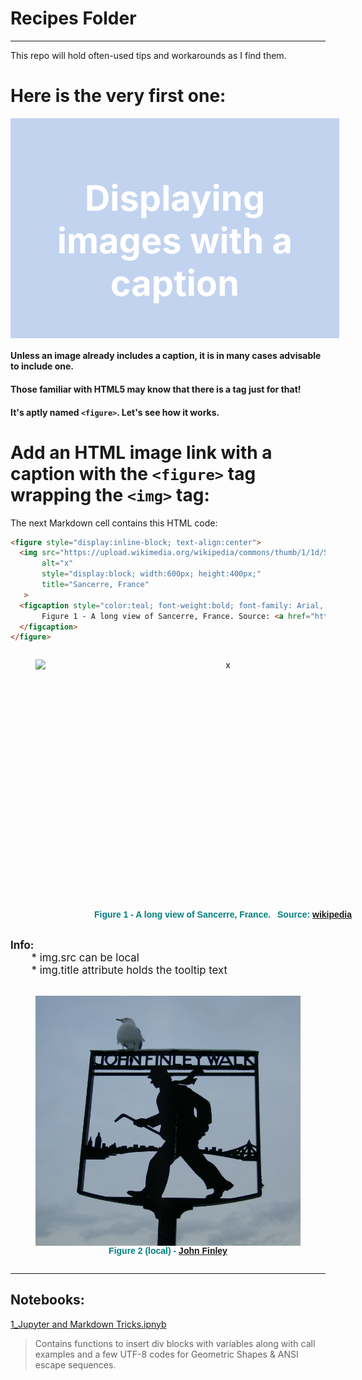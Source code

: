 # Recipes Folder
***

This repo will hold often-used tips and workarounds as I find them.

# Here is the very first one:
<div style="text-align:center;background:#c2d3ef;padding:16px;color:#ffffff;font-size:2em;width:98%"><h1>Displaying images with a caption</h1></div>

#### Unless an image already includes a caption, it is in many cases advisable to include one. 
#### Those familiar with HTML5 may know that there is a tag just for that!  

#### It's aptly named `<figure>`. Let's see how it works.

# Add an HTML image link with a caption with the `<figure>` tag wrapping the `<img>` tag:   
The next Markdown cell contains this HTML code:
```html
<figure style="display:inline-block; text-align:center">
  <img src="https://upload.wikimedia.org/wikipedia/commons/thumb/1/1d/Sancerre_france.jpg/405px-Sancerre_france.jpg" 
       alt="x"
       style="display:block; width:600px; height:400px;"
       title="Sancerre, France"
   >
  <figcaption style="color:teal; font-weight:bold; font-family: Arial, Helvetica, sans-serif;">
       Figure 1 - A long view of Sancerre, France. Source: <a href="https://en.wikipedia.org/wiki/Sancerre">wikipedia</a>
  </figcaption>
</figure>
```

<figure style="display:inline-block; text-align:center">
  <img src="https://upload.wikimedia.org/wikipedia/commons/thumb/1/1d/Sancerre_france.jpg/405px-Sancerre_france.jpg" 
       alt="x"
       style="display:block; width:600px; height:400px;"
       title="Sancerre, France">
  <figcaption style="color:teal; font-weight:bold; font-family: Arial, Helvetica, sans-serif;">
             Figure 1 - A long view of Sancerre, France. &ensp;Source: <a href="https://en.wikipedia.org/wiki/Sancerre">wikipedia</a>
  </figcaption>
</figure>

<div class="alert alert-info"><p style="font-size:1.2em"><b>Info: </b><br>&emsp;&emsp;* img.src can be local<br>&emsp;&emsp;* img.title attribute holds the tooltip text</p></div>

<figure style="display:inline-block; text-align:center">
  <img src="Finley.jpg" 
       alt="x"
       style="display:block; width:600px; height:400px;"
       title="John Finley Walk">
  <figcaption style="color:teal; font-weight:bold; font-family: Arial, Helvetica, sans-serif;">
             Figure 2 (local) - <a href="https://en.wikipedia.org/wiki/John_Huston_Finley">John Finley</a>
  </figcaption>
</figure>

***
## Notebooks:
[1_Jupyter and Markdown Tricks.ipnyb]()
> Contains functions to insert div blocks with variables along with call examples and a few UTF-8 codes for Geometric Shapes & ANSI escape sequences.
